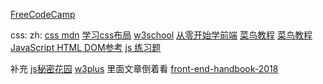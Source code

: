 [FreeCodeCamp](https://www.freecodecamp.cn/challenges/say-hello-to-html-element)

css:
zh:
[css mdn](https://developer.mozilla.org/zh-CN/docs/Learn/CSS)
[学习css布局](http://zh.learnlayout.com/)
[w3school](https://www.w3schools.com/jS/default.asp)
[从零开始学前端](https://github.com/smyhvae/Web)
[菜鸟教程](http://www.runoob.com/html/html-tutorial.html)
[菜鸟教程 JavaScript HTML DOM参考](http://www.runoob.com/jsref/jsref-obj-array.html)
[js 练习题](https://www.w3resource.com/javascript-exercises/javascript-basic-exercises.php)

补充
[js秘密花园](http://bonsaiden.github.io/JavaScript-Garden/zh/#object.general)
[w3plus](http://www.w3cplus.com/) 里面文章倒着看
[front-end-handbook-2018](https://github.com/xitu/front-end-handbook-2018/blob/zh-Hans/learning/browsers.md)